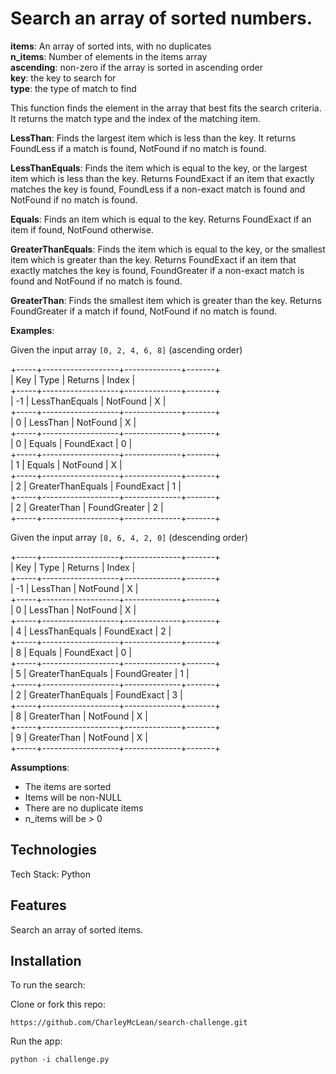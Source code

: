 # Search an array of sorted numbers.


**items**: An array of sorted ints, with no duplicates<br/>
**n_items**: Number of elements in the items array<br/>
**ascending**: non-zero if the array is sorted in ascending order<br/>
**key**: the key to search for<br/>
**type**: the type of match to find<br/>

This function finds the element in the array that best fits the search criteria. It returns the match type and the index of the matching item.

**LessThan**:  Finds the largest item which is less than the key.  It returns FoundLess if a match is found, NotFound if no match is found.

**LessThanEquals**:  Finds the item which is equal to the key, or the largest item which is less than the key. Returns FoundExact if an item that exactly matches the key is found, FoundLess if a non-exact match is found and NotFound if no match is found.

**Equals**:  Finds an item which is equal to the key. Returns FoundExact if an item if found, NotFound otherwise.

**GreaterThanEquals**:  Finds the item which is equal to the key, or the smallest item which is greater than the key. Returns FoundExact if an item that exactly matches the key is found, FoundGreater if a non-exact match is found and NotFound if no match is found.

**GreaterThan**:  Finds the smallest item which is greater than the key. Returns FoundGreater if a match if found, NotFound if no match is found.


**Examples**:

Given the input array `[0, 2, 4, 6, 8]` (ascending order)

+-----+-------------------+--------------+-------+<br/>
| Key | Type              | Returns      | Index |<br/>
+-----+-------------------+--------------+-------+<br/>
| -1  | LessThanEquals    | NotFound     | X     |<br/>
+-----+-------------------+--------------+-------+<br/>
|  0  | LessThan          | NotFound     | X     |<br/>
+-----+-------------------+--------------+-------+<br/>
|  0  | Equals            | FoundExact   | 0     |<br/>
+-----+-------------------+--------------+-------+<br/>
|  1  | Equals            | NotFound     | X     |<br/>
+-----+-------------------+--------------+-------+<br/>
|  2  | GreaterThanEquals | FoundExact   | 1     |<br/>
+-----+-------------------+--------------+-------+<br/>
|  2  | GreaterThan       | FoundGreater | 2     |<br/>
+-----+-------------------+--------------+-------+<br/>


Given the input array `[8, 6, 4, 2, 0]` (descending order)

+-----+-------------------+--------------+-------+<br/>
| Key | Type              | Returns      | Index |<br/>
+-----+-------------------+--------------+-------+<br/>
| -1  | LessThan          | NotFound     | X     |<br/>
+-----+-------------------+--------------+-------+<br/>
|  0  | LessThan          | NotFound     | X     |<br/>
+-----+-------------------+--------------+-------+<br/>
|  4  | LessThanEquals    | FoundExact   | 2     |<br/>
+-----+-------------------+--------------+-------+<br/>
|  8  | Equals            | FoundExact   | 0     |<br/>
+-----+-------------------+--------------+-------+<br/>
|  5  | GreaterThanEquals | FoundGreater | 1     |<br/>
+-----+-------------------+--------------+-------+<br/>
|  2  | GreaterThanEquals | FoundExact   | 3     |<br/>
+-----+-------------------+--------------+-------+<br/>
|  8  | GreaterThan       | NotFound     | X     |<br/>
+-----+-------------------+--------------+-------+<br/>
|  9  | GreaterThan       | NotFound     | X     |<br/>
+-----+-------------------+--------------+-------+<br/>


**Assumptions**:  
- The items are sorted
- Items will be non-NULL
- There are no duplicate items
- n_items will be > 0

## <a name="technologies"></a>Technologies
Tech Stack: Python<br/>

## <a name="features"></a>Features

Search an array of sorted items.


## <a name="install"></a>Installation

To run the search:

Clone or fork this repo:

```
https://github.com/CharleyMcLean/search-challenge.git
```

Run the app:

```
python -i challenge.py
```
